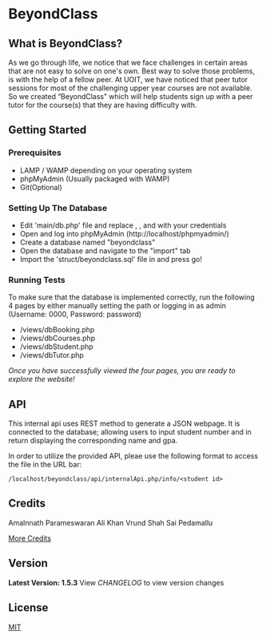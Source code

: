 # BeyondClass

## What is BeyondClass?
As we go through life, we notice that we face challenges in certain areas that are not easy to solve on one's own. Best way to solve those problems, is with the help of a fellow peer. At UOIT, we have noticed that peer tutor sessions for most of the challenging upper year courses are not available. So we created “BeyondClass” which will help students sign up with a peer tutor for the course(s) that they are having difficulty with.

## Getting Started

### Prerequisites
* LAMP / WAMP depending on your operating system
* phpMyAdmin (Usually packaged with WAMP)
* Git(Optional)

### Setting Up The Database
* Edit 'main/db.php' file and replace <server>, <username>, <password> and <database> with your credentials
* Open and log into phpMyAdmin (http://localhost/phpmyadmin/)
* Create a database named "beyondclass"
* Open the database and navigate to the "import" tab
* Import the 'struct/beyondclass.sql' file in and press go! 

### Running Tests
To make sure that the database is implemented correctly, run the following 4 pages by either manually setting the path or logging in as admin (Username: 0000, Password: password)
* /views/dbBooking.php
* /views/dbCourses.php
* /views/dbStudent.php
* /views/dbTutor.php
	
*Once you have successfully viewed the four pages, you are ready to explore the website!*

## API
This internal api uses REST method to generate a JSON webpage. It is connected to the database; allowing users to input student number and in return displaying the corresponding name and gpa.

In order to utilize the provided API, pleae use the following format to access the file in the URL bar:

`/localhost/beyondclass/api/internalApi.php/info/<student id>`

## Credits
Amalnnath Parameswaran
Ali Khan
Vrund Shah
Sai Pedamallu

[More Credits](https://github.com/amalnnath/BeyondClass/blob/master/CREDITS)

## Version
**Latest Version: 1.5.3**
View *CHANGELOG* to view version changes

## License
[MIT](https://github.com/amalnnath/BeyondClass/blob/master/LICENSE)